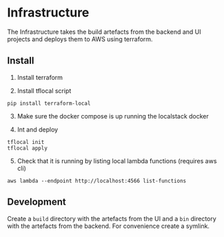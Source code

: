 # Infrastructure

The Infrastructure takes the build artefacts from the backend and UI projects and deploys them to
AWS using terraform.

## Install

1. Install terraform

2. Install tflocal script 
```
pip install terraform-local
```

3. Make sure the docker compose is up running the localstack docker

4. Int and deploy
```
tflocal init
tflocal apply
```
5. Check that it is running by listing local lambda functions (requires aws cli)
```
aws lambda --endpoint http://localhost:4566 list-functions
```
## Development

Create a `build` directory with the artefacts from the UI and a `bin` directory with the artefacts from the backend.
For convenience create a symlink.
